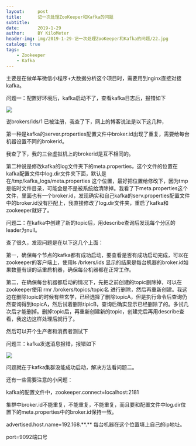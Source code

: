 ```yaml
---
layout:     post
title:      记一次处理ZooKeeper和Kafka的问题
subtitle:   
date:       2019-1-29
author:     BY KiloMeter
header-img: img/2019-1-29-记一次处理ZooKeeper和Kafka的问题/22.jpg
catalog: true
tags:
    - Zookeeper
    - Kafka
---
```



主要是在做单车微信小程序+大数据分析这个项目时，需要用到nginx直接对接kafka。

问题一：配置好环境后，kafka启动不了，查看kafka日志后，报错如下

![](/img/2019-1-29-记一次处理ZooKeeper和Kafka的问题/kafka启动brokers已被注册.png)

说brokers/ids/1 已被注册，我查了下，网上的博客说法是以下这几种，

第一种是kafka的server.properties配置文件中broker.id出现了重复，需要给每台机器设置不同的brokerid。

我查了下，我的三台虚拟机上的brokerid是互不相同的。

第二种说是修改kafka的log文件夹下的meta.properties，这个文件的位置在kafka配置文件中log.dir文件夹下面，默认是在/tmp/kafka_logs/meta.properties 这个位置，最好把位置给修改下，因为tmp是临时文件目录，可能会是不是被系统给清除掉。我看了下meta.properties这个文件，里面也有一个broker.id，发现确实和自己kafka的serv.properties配置文件中的broker.id没有匹配上，我直接修改了log.dir文件夹，重启了kafka和zookeeper就好了。





问题二：在kafka中创建了新的topic后，用describe查询后发现每个分区的leader为null。

查了很久，发现问题是在以下这几个上面：

第一，确保每个节点的kafka都有成功启动，要查看是否有成功启动完成，可以在zookeeper的客户端上，使用ls /brkers/ids  显示的结果是每台机器的broker.id如果数量有误的话重启机器，确保每台机器都在正常工作。

第二，在确保每台机器都启动的情况下，先把之前创建的topic删除掉，可以在zookeeper使用 rmr /brokers/topics/topic名 进行删除，然后再重新创建。我这边在删除topic的时候有些玄学，已经选择了删除topicA，但是执行命令后查询仍然查询得到topicA，然后试着删除tipicB，查询后确实显示已经删除了的。多试几次后才能删掉。删掉topic后，再重新创建新的topic，创建完后再用describe查看，我这边这样处理后就行了。

然后可以开个生产者和消费者测试下

问题三：kafka发送消息报错，报错如下

![](/img/2019-1-29-记一次处理ZooKeeper和Kafka的问题/kafka发送消息报错.png)



问题就在于kafka集群没能成功启动，解决方法看问题二。



还有一些需要注意的小问题：

kafka的配置文件中，zookeeper.connect=localhost:2181

集群中broker.id不能重复，不能重复，不能重复，而且要和配置文件中log.dir位置下的meta.properties中的broker.id保持一致。

advertised.host.name=192.168.\*\*.\*\*  每台机器在这个位置填上自己的ip地址。

port=9092端口号